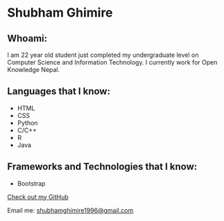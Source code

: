 # Shubham Ghimire

## Whoami:
I am 22 year old student just completed my undergraduate level on Computer Science and Information Technology. I currently work for Open Knowledge Nepal.



## Languages that I know:

- HTML
- CSS
- Python
- C/C++
- R
- Java



## Frameworks and Technologies that I know:

- Bootstrap



[Check out my GitHub](https://github.com/shubhamghimire)

Email me: shubhamghimire1996@gmail.com
